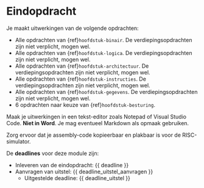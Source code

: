 # Eindopdracht

Je maakt uitwerkingen van de volgende opdrachten:

- Alle opdrachten van {ref}`hoofdstuk-binair`. De verdiepingsopdrachten zijn niet verplicht, mogen wel.
- Alle opdrachten van {ref}`hoofdstuk-logica`. De verdiepingsopdrachten zijn niet verplicht, mogen wel.
- Alle opdrachten van {ref}`hoofdstuk-architectuur`. De verdiepingsopdrachten zijn niet verplicht, mogen wel.
- Alle opdrachten van {ref}`hoofdstuk-instructies`. De verdiepingsopdrachten zijn niet verplicht, mogen wel.
- Alle opdrachten van {ref}`hoofdstuk-gegevens`. De verdiepingsopdrachten zijn niet verplicht, mogen wel.
- 6 opdrachten naar keuze van {ref}`hoofdstuk-besturing`. 

Maak je uitwerkingen in een tekst-editor zoals Notepad of Visual Studio Code. **Niet in Word**. Je mag eventueel Markdown als opmaak gebruiken.

Zorg ervoor dat je assembly-code kopieerbaar en plakbaar is voor de RISC-simulator.

De **deadlines** voor deze module zijn:

- Inleveren van de eindopdracht: {{ deadline }}
- Aanvragen van uitstel: {{ deadline_uitstel_aanvragen }}
  - Uitgestelde deadline: {{ deadline_uitstel }}